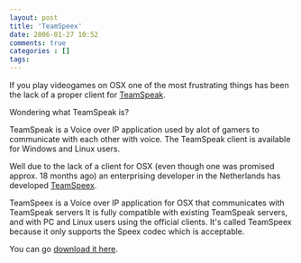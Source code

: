 ```yaml
---
layout: post
title: 'TeamSpeex'
date: 2006-01-27 10:52
comments: true
categories : []
tags:
---
```

If you play videogames on OSX one of the most frustrating things has been the lack of a proper client for <a href="http://www.goteamspeak.com/">TeamSpeak</a>.

Wondering what TeamSpeak is?

TeamSpeak is a Voice over IP application used by alot of gamers to communicate with each other with voice. The TeamSpeak client is available for Windows and Linux users.

Well due to the lack of a client for OSX (even though one was promised approx. 18 months ago) an enterprising developer in the Netherlands has developed <a href="http://www.savvy.nl/blog/">TeamSpeex</a>.

TeamSpeex is a Voice over IP application for OSX that communicates with TeamSpeak servers It is fully compatible with existing TeamSpeak servers, and with PC and Linux users using the official clients. It's called TeamSpeex because it only supports the Speex codec which is acceptable.

You can go <a href="http://www.savvy.nl/blog/download/">download it here</a>.


